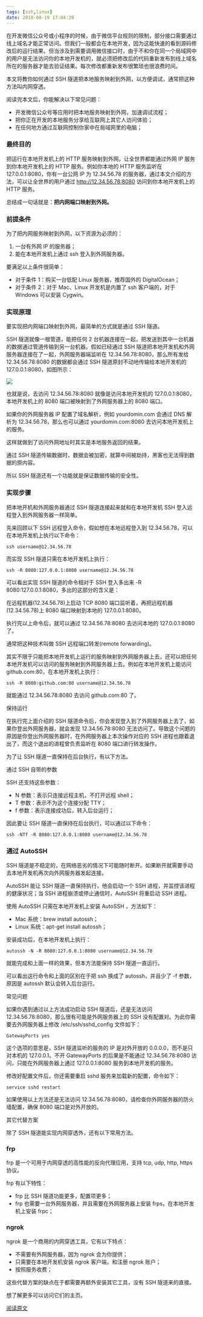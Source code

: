 ```yaml
---
tags: [ssh,linux]
date: 2018-08-19 17:04:28
---
```


在开发微信公众号或小程序的时候，由于微信平台规则的限制，部分接口需要通过线上域名才能正常访问。但我们一般都会在本地开发，因为这能快速的看到源码修改后的运行结果。但当涉及到需要调用微信接口时，由于不和你在同一个局域网中的用户是无法访问你的本地开发机的，就必须把修改后的代码重新发布到线上域名所在的服务器才能去验证结果。每次修改都重新发布很繁琐也很浪费时间。

本文将教你如何通过 SSH 隧道把本地服务映射到外网，以方便调试，通常把这种方法叫内网穿透。

阅读完本文后，你能解决以下常见问题：

- 开发微信公众号等应用时把本地服务映射到外网，加速调试流程；
- 把你正在开发的本地服务分享给互联网上其它人访问体验；
- 在任何地方通过互联网控制你家中在局域网里的电脑；

### 最终目的

把运行在本地开发机上的 HTTP 服务映射到外网，让全世界都能通过外网 IP 服务到你本地开发机上的 HTTP 服务。例如你本地的 HTTP 服务监听在 127.0.0.1:8080，你有一台公网 IP 为 12.34.56.78 的服务器，通过本文介绍的方法，可以让全世界的用户通过 http://12.34.56.78:8080 访问到你本地开发机上的 HTTP 服务。

总结成一句话就是：**把内网端口映射到外网。**

### 前提条件

为了把内网服务映射到外网，以下资源为必须的：

1.  一台有外网 IP 的服务器；
2.  能在本地开发机上通过 ssh 登入到外网服务器。

要满足以上条件很简单：

- 对于条件 1：购买一台低配 Linux 服务器，推荐国外的 DigitalOcean；
- 对于条件 2：对于 Mac、Linux 开发机是内置了 ssh 客户端的，对于 Windows 可以安装 Cygwin。

### 实现原理

要实现把内网端口映射到外网，最简单的方式就是通过 SSH 隧道。

SSH 隧道就像一根管道，能把任何 2 台机器连接在一起，把发送到其中一台机器的数据通过管道传输到另一台机器。假如已经通过 SSH 隧道把本地开发机和外网服务器连接在了一起，外网服务器端监听在 12.34.56.78:8080，那么所有发给 12.34.56.78:8080 的数据都会通过 SSH 隧道原封不动地传输给本地开发机的 127.0.0.1:8080，如图所示：

![](http://ogbkru1bq.bkt.clouddn.com/选区_148.png)

也就是说，去访问 12.34.56.78:8080 就像是访问本地开发机的 127.0.0.1:8080，本地开发机上的 8080 端口被映射到了外网服务器上的 8080 端口。

如果你的外网服务器 IP 配置了域名解析，例如 yourdomin.com 会通过 DNS 解析为 12.34.56.78，那么也可以通过 yourdomin.com:8080 去访问本地开发机上的服务。

这样就做到了访问外网地址时其实是本地服务返回的结果。

通过 SSH 隧道传输数据时，数据会被加密，就算中间被劫持，黑客也无法得到数据的原内容。

所以 SSH 隧道还有一个功能就是保证数据传输的安全性。

### 实现步骤

把本地开机和外网服务器通过 SSH 隧道连接起来就和在本地开发机 SSH 登入远程登入到外网服务器一样简单。

先来回顾以下 SSH 远程登入命令，假如想在本地远程登入到 12.34.56.78，可以在本地开发机上执行以下命令：

`ssh username@12.34.56.78`

而实现 SSH 隧道只需在本地开发机上执行：

`ssh -R 8080:127.0.0.1:8080 username@12.34.56.78`

可以看出实现 SSH 隧道的命令相对于 SSH 登入多出来 -R 8080:127.0.0.1:8080，多出的这部分的含义是：

在远程机器(12.34.56.78)上启动 TCP 8080 端口监听着，再把远程机器(12.34.56.78)上 8080 端口映射到本地的 127.0.0.1:8080。

执行完以上命令后，就可以通过 12.34.56.78:8080 去访问本地的 127.0.0.1:8080 了。

通常把这种技术叫做 SSH 远程端口转发(remote forwarding)。

其实不限于只能把本地开发机上运行的服务映射到外网服务器上去，还可以把任何本地开发机可以访问的服务映射到外网服务器上去。例如在本地开发机上能访问 github.com:80，在本地开发机上执行：

`ssh -R 8080:github.com:80 username@12.34.56.78`

就能通过 12.34.56.78:8080 去访问 github.com:80 了。

保持运行

在执行完上面介绍的 SSH 隧道命令后，你会发现登入到了外网服务器上去了，如果你登出外网服务器，就会发现 12.34.56.78:8080 无法访问了。导致这个问题的原因是你登出外网服务器时，在外网服务器上本次操作对应的 SSH 进程也跟着退出了，而这个退出的进程曾负责监听在 8080 端口进行转发操作。

为了让 SSH 隧道一直保持在后台执行，有以下方法。

通过 SSH 自带的参数

SSH 还支持这些参数：

- N 参数：表示只连接远程主机，不打开远程 shell；
- T 参数：表示不为这个连接分配 TTY；
- f 参数：表示连接成功后，转入后台运行；

因此要让 SSH 隧道一直保持在后台执行，可以通过以下命令：

`ssh -NTf -R 8080:127.0.0.1:8080 username@12.34.56.78`

### 通过 AutoSSH

SSH 隧道是不稳定的，在网络恶劣的情况下可能随时断开。如果断开就需要手动去本地开发机再次向外网服务器发起连接。

AutoSSH 能让 SSH 隧道一直保持执行，他会启动一个 SSH 进程，并监控该进程的健康状况；当 SSH 进程崩溃或停止通信时，AutoSSH 将重启动 SSH 进程。

使用 AutoSSH 只需在本地开发机上安装 AutoSSH ，方法如下：

- Mac 系统：brew install autossh；
- Linux 系统：apt-get install autossh；

安装成功后，在本地开发机上执行：

`autossh -N -R 8080:127.0.0.1:8080 username@12.34.56.78`

就能完成和上面一样的效果，但本方法能保持 SSH 隧道一直运行。

可以看出这行命令和上面的区别在于把 ssh 换成了 autossh，并且少了 -f 参数，原因是 autossh 默认会转入后台运行。

常见问题

如果你遇到通过以上方法成功启动 SSH 隧道后，还是无法访问 12.34.56.78:8080，那么很有可能是外网服务器上的 SSH 没有配置对。为此你需要去外网服务器上修改 /etc/ssh/sshd_config 文件如下：

`GatewayPorts yes`

这个选项的意思是，SSH 隧道监听的服务的 IP 是对外开放的 0.0.0.0，而不是只对本机的 127.0.0.1。不开 GatewayPorts 的后果是不能通过 12.34.56.78:8080 访问，只能在外网服务器上通过 127.0.0.1:8080 服务到本地开发机的服务。

修改好配置文件后，你还需要重启 sshd 服务来加载新的配置，命令如下：

`service sshd restart`

如果使用以上方法还是无法访问 12.34.56.78:8080，请检查你外网服务器的防火墙配置，确保 8080 端口是对外开放的。

其它代替方案

除了 SSH 隧道能实现内网穿透外，还有以下常用方法。

### frp

frp 是一个可用于内网穿透的高性能的反向代理应用，支持 tcp, udp, http, https 协议。

frp 有以下特性：

- frp 比 SSH 隧道功能更多，配置项更多；
- frp 也需要一台外网服务器，并且需要在外网服务器上安装 frps，在本地开发机上安装 frpc；

### ngrok

ngrok 是一个商用的内网穿透工具，它有以下特点：

- 不需要有外网服务器，因为 ngrok 会为你提供；
- 只需要在本地开发机安装 ngrok 客户端，和注册 ngrok 账户；
- 按照服务收费；

这些代替方案的缺点在于都需要再额外安装其它工具，没有 SSH 隧道来的直接。

想了解更多可以访问它们的主页。

[阅读原文](https://github.com/gwuhaolin/blog/issues/11)

